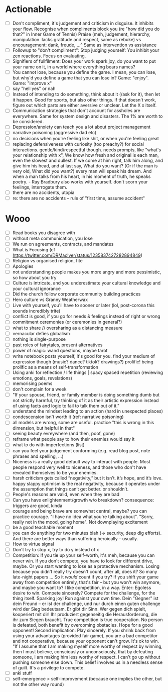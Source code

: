 # Actionable

- [ ] Don't compliment, it's judgement and criticism in disguise. It inhibits your flow. Recognise when compliments
      block you (re "how did you do that?" in Inner Game of Tennis)
      Praise (meh, judgement, hierarchy, manipulation. lacks gratitude and respect, same as rebuke) vs encouragement:
      dank, freude, …^
      Same as intervention vs assistance
- [ ] Followup to "don't compliment": Stop judging yourself: You inhibit your zen reactions. Focus on evaluating.
- [ ] Signifiers of fullfilment: Does your work spark joy, do you want to put your name on it, in a world where everything bears names?
- [ ] You cannot lose, because you define the game. I mean, you can lose, but why'd you define a game that you can lose
      in? Game: "enjoy". Game: "improve x"
- [ ] say "hell yes" or nah
- [ ] Instead of intending to do something, think about it (/ask for it), then let it happen. Good for sports, but also other things.
      If that doesn't work, figure out which parts are either aversive or unclear. Let the X x itself.
- [ ] Communication strategies that don't account for assholes are everywhere. Same for system design and disasters. The
      1% are worth to be considered.
- [ ] Depression/anxiety can teach you a lot about project management
- [ ] narrative poisoning (aggressive dad etc)
- [ ] no decisions when you're feeling like shit, or when you're feeling great
- [ ] replacing defensiveness with curiosity (too preachy?) for social interactions. gentle/kind/respectful though.
      needs prompts, like "what's your relationship with x", We know how fresh and original is each man, even the slowest and dullest. If we come at him right, talk him along, and give him his head, and at last say, What do you want? (Or if the man is very old, What did you want?) every man will speak his dream. And when a man talks from his heart, in his moment of truth, he speaks poetry. - Ray Bradbury
      also works with yourself. don't scorn your feelings, interrogate them.
- [ ] there are no accidents, utopia
- [ ] re: there are no accidents – rule of "first time, assume accident"

# Wooo

- [ ] Read books you disagree with
- [ ] without meta communication, you lose
- [ ] We run on agreements, contracts, and mandates
- [ ] What is Focusing (cf https://twitter.com/DRMacIver/status/1235837427282894849)
- [ ] Religion vs organised religion, fite
- [ ] Apologies
- [ ] not understanding people makes you more angry and more pessimistic, so how about you try
- [ ] Culture is intricate, and you underestimate your cultural knowledge and your cultural ignorance
- [ ] Did the church follow corporate community building practices
- [ ] Hero culture vs Granny Weatherwax
- [ ] Live with yourself, you'll have to sooner or later (lol, post-corona this sounds incredibly trite)
- [ ] conflict is good, if you go for needs & feelings instead of right or wrong
- [ ] commitment ceremonies (or ceremonies in general?)
- [ ] what to share // oversharing as a distancing measure
- [ ] vernacular defies globalism
- [ ] nothing is single-purpose
- [ ] past roles of fairytales, present alternatives
- [ ] power of magic: wand questions, maybe tarot
- [ ] write notebook posts yourself, it's good for you. find your medium of expression though (music? dance? tiktok?
      drawings?) prolific! being prolific as a means of self-transformation
- [ ] Using anki for reflection / life things | spacy spaced repetition (reviewing emotions, goals, revelations)
- [ ] memorising poems
- [ ] don't complain for a week
- [ ] "If your spouse, friend, or family member is doing something dumb but not strictly harmful, try thinking of it as their artistic expression instead of using facts and logic to fail to talk them out of it."
- [ ] understand the mindset leading to an action (hard in unexpected places)
- [ ] condescension isn't worth it (ref: narrative poisoning)
- [ ] all models are wrong, some are useful. practice "this is wrong in this dimension, but helpful in that"
- [ ] seeing beauty evreywhere (and then, poof, gone)
- [ ] reframe what people say to how their enemies would say it
- [ ] what to do with imperfections (list)
- [ ] can you feel your judgement conforming (e.g. read blog post, note phrases and spelling, …)
- [ ] Niceness is a really good default way to interact with people. Most people respond very well to niceness, and those who don't have revealed themselves to be your enemies.
- [ ] harsh criticism gets called “negativity,” but it isn’t. it’s hope, and it’s love. happy slappy optimism is the real negativity, because it operates under the assumption that things can’t get better. or shouldn’t.
- [ ] People's reasons are valid, even when they are bad
- [ ] Can you have enlightenment/growth w/o breakdown? consequence: triggers are good, kinda
- [ ] courage and being brave are somewhat central, maybe? you can practice courage. "I have no idea what you're talking
      about". "Sorry, really not in the mood, going home". Not downplaying excitement
- [ ] be a good teachable moment
- [ ] you can do anything for two minutes blah (-> security, deep dig efforts). And there are better ways than suffering
      heroically – usually.
- [ ] How to virtue signal
- [ ] Don't try to stop x, try to do y instead of x
- [ ] Competition: If you tie up your self-worth, it's meh, because you can never win. If you don't compete, you have to
      look for different drive, maybe. Or you start wanting to lose as a protective mechanism. Losing because you didn't
      really try doesn't count, after all, does it? So many late-night papers … So it *would* count if you try?
      If you shift your game away from competition entirely, that's fair – but you won't win anymore, and maybe you want
      to? I like competition, in a way. Enter: Egoless desire to win. Compete sincerely? Compete for the challenge, for
      the thing itself. Sparking joy! Run against your own time. Dein "Gegner" ist dein Freund – er ist der challenge,
      und nur durch einen guten challenge wird der Sieg bedeutsam. Er gibt dir Sinn. Wer gegen dich spielt, kooperiert
      mit dir! Ihr produziert gegenseitig die Herausforderung, die ihr zum Siegen braucht. True competition is true
      cooperation. No person is defeated, both benefit by overcoming obstacles. Hope for a good opponent!
      Second implication: Play sincerely. If you shrink back from using your advantages (provided fair game), you are a
      bad competitor and not cooperative, because your opponent can't grow. It's ok to win. "If I assume that I am
      making myself more worthy of respect by winning, then I must believe, consciously or unconsciously, that by
      defeating someone, I am making him less worthy of respect. I can’t go up without pushing someone else down. This
      belief involves us in a needless sense of guilt. It's a privilege to compete.
- [ ] anki stuff
- [ ] self-emergence > self-improvement (because one implies the other, but not the other way round)
